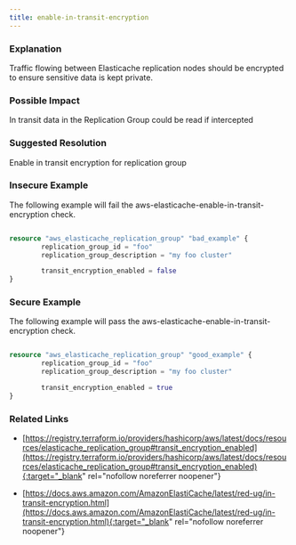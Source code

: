 ```yaml
---
title: enable-in-transit-encryption
---
```


### Explanation


Traffic flowing between Elasticache replication nodes should be encrypted to ensure sensitive data is kept private.


### Possible Impact
In transit data in the Replication Group could be read if intercepted

### Suggested Resolution
Enable in transit encryption for replication group


### Insecure Example

The following example will fail the aws-elasticache-enable-in-transit-encryption check.

```terraform

resource "aws_elasticache_replication_group" "bad_example" {
        replication_group_id = "foo"
        replication_group_description = "my foo cluster"

        transit_encryption_enabled = false
}

```



### Secure Example

The following example will pass the aws-elasticache-enable-in-transit-encryption check.

```terraform

resource "aws_elasticache_replication_group" "good_example" {
        replication_group_id = "foo"
        replication_group_description = "my foo cluster"

        transit_encryption_enabled = true
}

```




### Related Links


- [https://registry.terraform.io/providers/hashicorp/aws/latest/docs/resources/elasticache_replication_group#transit_encryption_enabled](https://registry.terraform.io/providers/hashicorp/aws/latest/docs/resources/elasticache_replication_group#transit_encryption_enabled){:target="_blank" rel="nofollow noreferrer noopener"}

- [https://docs.aws.amazon.com/AmazonElastiCache/latest/red-ug/in-transit-encryption.html](https://docs.aws.amazon.com/AmazonElastiCache/latest/red-ug/in-transit-encryption.html){:target="_blank" rel="nofollow noreferrer noopener"}


